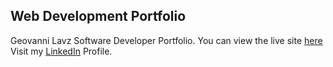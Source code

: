 ## Web Development Portfolio

Geovanni Lavz Software Developer Portfolio.
You can view the live site [here](https://portfolio-geolavz.vercel.app/)
Visit my [LinkedIn](https://www.linkedin.com/in/geolavz/) Profile.
